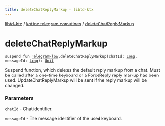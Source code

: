 ```yaml
---
title: deleteChatReplyMarkup - libtd-ktx
---
```


[libtd-ktx](../index.html) / [kotlinx.telegram.coroutines](index.html) / [deleteChatReplyMarkup](./delete-chat-reply-markup.html)

# deleteChatReplyMarkup

`suspend fun `[`TelegramFlow`](../kotlinx.telegram.core/-telegram-flow/index.html)`.deleteChatReplyMarkup(chatId: `[`Long`](https://kotlinlang.org/api/latest/jvm/stdlib/kotlin/-long/index.html)`, messageId: `[`Long`](https://kotlinlang.org/api/latest/jvm/stdlib/kotlin/-long/index.html)`): `[`Unit`](https://kotlinlang.org/api/latest/jvm/stdlib/kotlin/-unit/index.html)

Suspend function, which deletes the default reply markup from a chat. Must be called after a
one-time keyboard or a ForceReply reply markup has been used. UpdateChatReplyMarkup will be sent if
the reply markup will be changed.

### Parameters

`chatId` - Chat identifier.

`messageId` - The message identifier of the used keyboard.